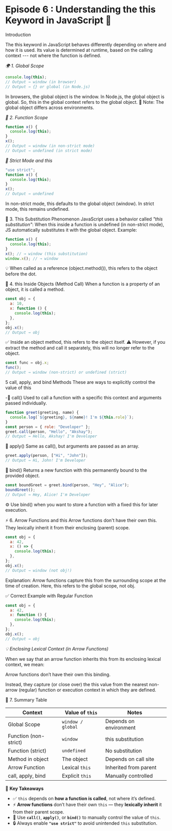 # Episode 6 : Understanding the this Keyword in JavaScript 🧭

Introduction

The this keyword in JavaScript behaves differently depending on where
and how it is used. Its value is determined at runtime, based on the
calling context --- not where the function is defined.

_🌍 1. Global Scope_

```js
console.log(this);
// Output → window (in browser)
// Output → {} or global (in Node.js)
```

In browsers, the global object is the window. In Node.js, the global
object is global. So, this in the global context refers to the global
object. 🧠 Note: The global object differs across environments.

_🧩 2. Function Scope_

```js
function x() {
  console.log(this);
}
x();
// Output → window (in non-strict mode)
// Output → undefined (in strict mode)
```

_🚨 Strict Mode and this_

```js
"use strict";
function x() {
  console.log(this);
}
x();
// Output → undefined
```

In non-strict mode, this defaults to the global object (window). In
strict mode, this remains undefined.

🔄 3. This Substitution Phenomenon JavaScript uses a behavior called
_"this substitution"_: When this inside a function is undefined (in
non-strict mode), JS automatically substitutes it with the global
object. Example:

```js
function x() {
  console.log(this);
}
x(); // → window (this substitution)
window.x(); // → window
```

💡 When called as a reference (object.method()), this refers to the
object before the dot.

🧱 4. this Inside Objects (Method Call) When a function is a property of
an object, it is called a method.

```js
const obj = {
  a: 10,
  x: function () {
    console.log(this);
  },
};
obj.x();
// Output → obj
```

✅ Inside an object method, this refers to the object itself. ⚠️
However, if you extract the method and call it separately, this will no
longer refer to the object.

```js
const func = obj.x;
func();
// Output → window (non-strict) or undefined (strict)
```

5 call, apply, and bind Methods These are ways to explicitly control
the value of this

-🧩 call() Used to call a function with a specific this context and
arguments passed individually.

```js
function greet(greeting, name) {
  console.log(`${greeting}, ${name}! I'm ${this.role}`);
}
const person = { role: "Developer" };
greet.call(person, "Hello", "Akshay");
// Output → Hello, Akshay! I'm Developer
```

🧩 apply() Same as call(), but arguments are passed as an array.

```js
greet.apply(person, ["Hi", "John"]);
// Output → Hi, John! I'm Developer
```

🧩 bind() Returns a new function with this permanently bound to the
provided object.

```js
const boundGreet = greet.bind(person, "Hey", "Alice");
boundGreet();
// Output → Hey, Alice! I'm Developer
```

⚙️ Use bind() when you want to store a function with a fixed this for
later execution.

⚡ 6. Arrow Functions and this Arrow functions don't have their own
this. They lexically inherit it from their enclosing (parent) scope.

```js
const obj = {
  a: 42,
  x: () => {
    console.log(this);
  },
};
obj.x();
// Output → window (not obj!)
```

Explanation: Arrow functions capture this from the surrounding scope at
the time of creation. Here, this refers to the global scope, not obj.

✅ Correct Example with Regular Function

```js
const obj = {
  a: 42,
  x: function () {
    console.log(this);
  },
};
obj.x();
// Output → obj
```

_💡 Enclosing Lexical Context (in Arrow Functions)_

When we say that an arrow function inherits this from its enclosing lexical context, we mean:

Arrow functions don’t have their own this binding.

Instead, they capture (or close over) the this value from the nearest non-arrow (regular) function or execution context in which they are defined.

🧠 7. Summary Table

| Context               | Value of `this`   | Notes                  |
| --------------------- | ----------------- | ---------------------- |
| Global Scope          | `window / global` | Depends on environment |
| Function (non-strict) | `window`          | this substitution      |
| Function (strict)     | `undefined`       | No substitution        |
| Method in object      | The object        | Depends on call site   |
| Arrow Function        | Lexical `this`    | Inherited from parent  |
| call, apply, bind     | Explicit `this`   | Manually controlled    |

🎯 **Key Takeaways**

- ✅ `this` depends on **how a function is called**, not where it’s defined.
- ⚡ **Arrow functions** don’t have their own `this` — they **lexically inherit** it from their parent scope.
- 🧩 Use **`call()`**, **`apply()`**, or **`bind()`** to manually control the value of `this`.
- 🔒 Always enable **`"use strict"`** to avoid unintended `this` substitution.
